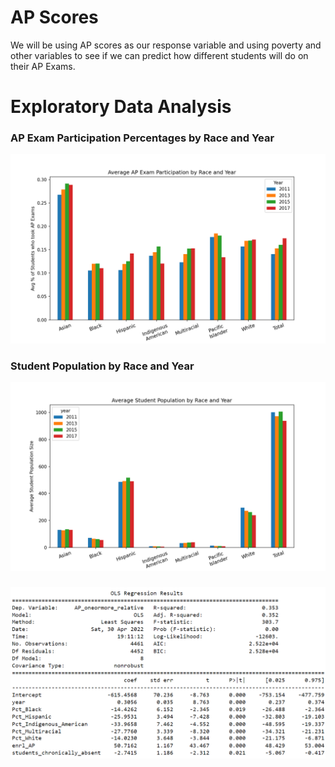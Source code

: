 # AP Scores

We will be using AP scores as our response variable and using poverty and other variables to see if we can predict how different students will do on their AP Exams. 


# Exploratory Data Analysis 

### AP Exam Participation Percentages by Race and Year  

![PctParticipation](/Pictures/PctParticipation.png)

### Student Population by Race and Year 

![PctPop](/Pictures/PctPop.png)

### 
![BackwardsOutcome](/Pictures/backwards.png)
